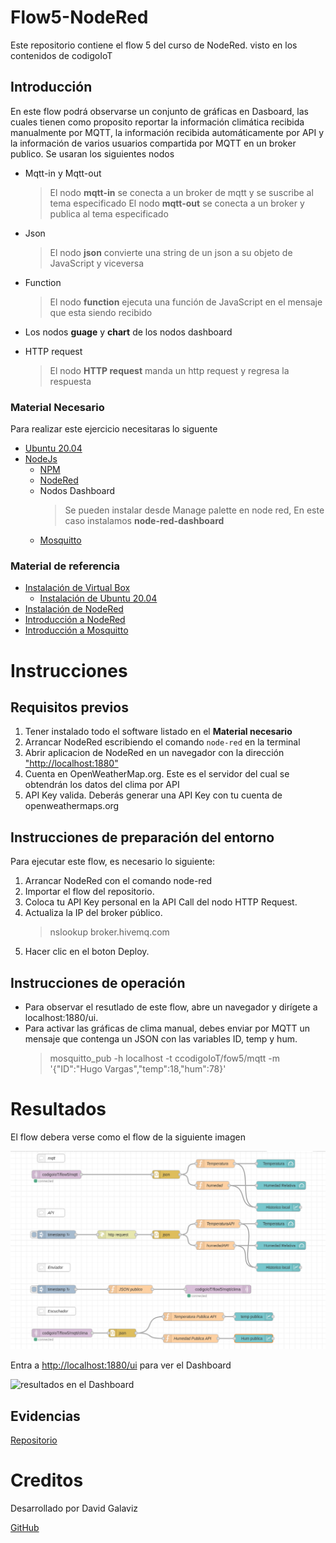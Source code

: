 # Flow5-NodeRed
Este repositorio contiene el flow 5 del curso de NodeRed. visto en los contenidos de codigoIoT

## Introducción

En este flow podrá observarse un conjunto de gráficas en Dasboard, las cuales tienen como proposito reportar la información climática recibida manualmente por MQTT, la información recibida automáticamente por API y la información de varios usuarios compartida por MQTT en un broker publico. Se usaran los siguientes nodos

- Mqtt-in y Mqtt-out

   > El nodo **mqtt-in** se conecta a un broker de mqtt y se suscribe al tema especificado
   > El nodo **mqtt-out** se conecta a un broker y publica al tema especificado
- Json

   > El nodo **json** convierte una string de un json a su objeto de JavaScript y viceversa
- Function
 
   > El nodo **function** ejecuta una función de JavaScript en el mensaje que esta siendo recibido 
- Los nodos **guage** y **chart** de los nodos dashboard
- HTTP request

   > El nodo **HTTP request** manda un http request y regresa la respuesta

### Material Necesario

Para realizar este ejercicio necesitaras lo siguente

- [Ubuntu 20.04](https://ubuntu.com/download/desktop)
- [NodeJs](https://nodejs.org/en/)
  - [NPM](https://www.npmjs.com/)
  - [NodeRed](https://nodered.org/)
  - Nodos Dashboard
      > Se pueden instalar desde Manage palette en node red, En este caso instalamos **node-red-dashboard**
  - [Mosquitto](https://mosquitto.org/)

### Material de referencia

- [Instalación de Virtual Box](https://edu.codigoiot.com/course/view.php?id=810)
  - [Instalación de Ubuntu 20.04](https://edu.codigoiot.com/course/view.php?id=812)
- [Instalación de NodeRed](https://edu.codigoiot.com/course/view.php?id=817)
- [Introducción a NodeRed](https://edu.codigoiot.com/course/view.php?id=278)
- [Introducción a Mosquitto](https://edu.codigoiot.com/course/view.php?id=851)

# Instrucciones

## Requisitos previos

1. Tener instalado todo el software listado en el **Material necesario**
2. Arrancar NodeRed escribiendo el comando `node-red` en la terminal
3. Abrir aplicacion de NodeRed en un navegador con la dirección ["http://localhost:1880"](http://localhost:1880/#flow/d0319225ca32761b)
4. Cuenta en OpenWeatherMap.org. Este es el servidor del cual se obtendrán los datos del clima por API
5. API Key valida. Deberás generar una API Key con tu cuenta de openweathermaps.org

## Instrucciones de preparación del entorno

Para ejecutar este flow, es necesario lo siguiente:

1. Arrancar NodeRed con el comando node-red
2. Importar el flow del repositorio.
3. Coloca tu API Key personal en la API Call del nodo HTTP Request.
4. Actualiza la IP del broker público.
   > nslookup broker.hivemq.com
5. Hacer clic en el boton Deploy.

## Instrucciones de operación

- Para observar el resutlado de este flow, abre un navegador y dirígete a localhost:1880/ui.
- Para activar las gráficas de clima manual, debes enviar por MQTT un mensaje que contenga un JSON con las variables ID, temp y hum.
   > mosquitto_pub -h localhost -t ccodigoIoT/fow5/mqtt -m '{"ID":"Hugo Vargas","temp":18,"hum":78}'

# Resultados 

El flow debera verse como el flow de la siguiente imagen

![resultados del flow](https://github.com/davidGalaviz/Flow5-NodeRed/blob/main/flow5%20nodos.png)

Entra a [http://localhost:1880/ui](http://localhost:1880/ui/#!/0?socketid=OGWdowKrOPcSz4pfAAAD) para ver el Dashboard

![resultados en el Dashboard]([https://github.com/davidGalaviz/Flow5-NodeRed/blob/main/flow5climaPublico.png](https://github.com/hugoescalpelo/flow5-NodeRed-ClimaAPI/blob/main/Imagenes/Dashboard.png))

## Evidencias

[Repositorio](https://github.com/davidGalaviz/flow4-NodeRed)

# Creditos

Desarrollado por David Galaviz

[GitHub](https://github.com/davidGalaviz)
